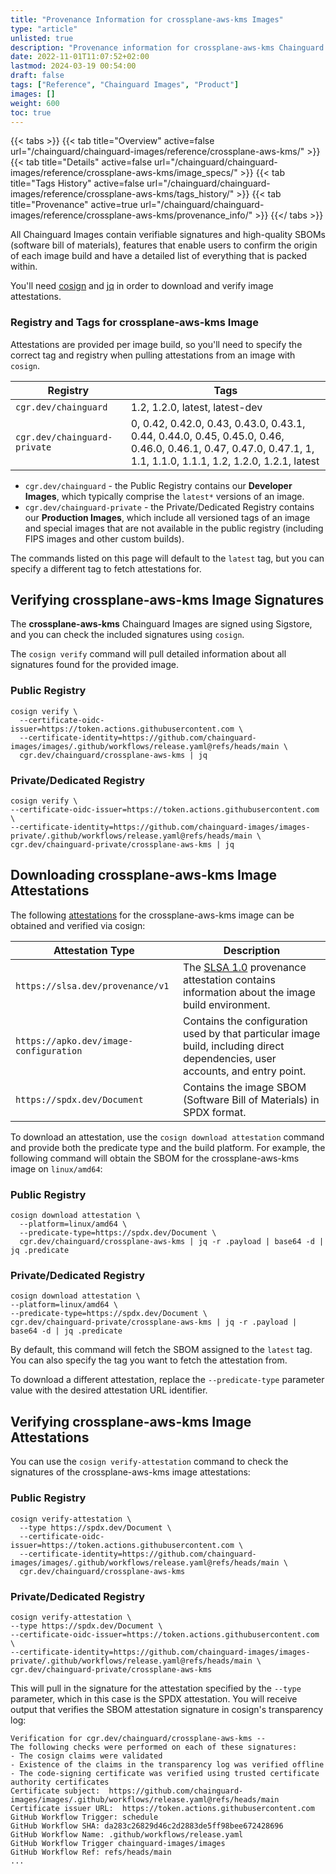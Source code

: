 ```yaml
---
title: "Provenance Information for crossplane-aws-kms Images"
type: "article"
unlisted: true
description: "Provenance information for crossplane-aws-kms Chainguard Image"
date: 2022-11-01T11:07:52+02:00
lastmod: 2024-03-19 00:54:00
draft: false
tags: ["Reference", "Chainguard Images", "Product"]
images: []
weight: 600
toc: true
---
```


{{< tabs >}}
{{< tab title="Overview" active=false url="/chainguard/chainguard-images/reference/crossplane-aws-kms/" >}}
{{< tab title="Details" active=false url="/chainguard/chainguard-images/reference/crossplane-aws-kms/image_specs/" >}}
{{< tab title="Tags History" active=false url="/chainguard/chainguard-images/reference/crossplane-aws-kms/tags_history/" >}}
{{< tab title="Provenance" active=true url="/chainguard/chainguard-images/reference/crossplane-aws-kms/provenance_info/" >}}
{{</ tabs >}}

All Chainguard Images contain verifiable signatures and high-quality SBOMs (software bill of materials), features that enable users to confirm the origin of each image build and have a detailed list of everything that is packed within.

You'll need [cosign](https://docs.sigstore.dev/cosign/overview/) and [jq](https://stedolan.github.io/jq/) in order to download and verify image attestations.

### Registry and Tags for crossplane-aws-kms Image
Attestations are provided per image build, so you'll need to specify the correct tag and registry when pulling attestations from an image with `cosign`.

| Registry                     | Tags                                                                                                                                                           |
|------------------------------|----------------------------------------------------------------------------------------------------------------------------------------------------------------|
| `cgr.dev/chainguard`         | 1.2, 1.2.0, latest, latest-dev                                                                                                                                 |
| `cgr.dev/chainguard-private` | 0, 0.42, 0.42.0, 0.43, 0.43.0, 0.43.1, 0.44, 0.44.0, 0.45, 0.45.0, 0.46, 0.46.0, 0.46.1, 0.47, 0.47.0, 0.47.1, 1, 1.1, 1.1.0, 1.1.1, 1.2, 1.2.0, 1.2.1, latest |


- `cgr.dev/chainguard` - the Public Registry contains our **Developer Images**, which typically comprise the `latest*` versions of an image.
- `cgr.dev/chainguard-private` - the Private/Dedicated Registry contains our **Production Images**, which include all versioned tags of an image and special images that are not available in the public registry (including FIPS images and other custom builds).

The commands listed on this page will default to the `latest` tag, but you can specify a different tag to fetch attestations for.

## Verifying crossplane-aws-kms Image Signatures
The **crossplane-aws-kms** Chainguard Images are signed using Sigstore, and you can check the included signatures using `cosign`.

The `cosign verify` command will pull detailed information about all signatures found for the provided image.

### Public Registry

```shell
cosign verify \
  --certificate-oidc-issuer=https://token.actions.githubusercontent.com \
  --certificate-identity=https://github.com/chainguard-images/images/.github/workflows/release.yaml@refs/heads/main \
  cgr.dev/chainguard/crossplane-aws-kms | jq
```

### Private/Dedicated Registry

```shell
cosign verify \
--certificate-oidc-issuer=https://token.actions.githubusercontent.com \
--certificate-identity=https://github.com/chainguard-images/images-private/.github/workflows/release.yaml@refs/heads/main \
cgr.dev/chainguard-private/crossplane-aws-kms | jq
```

## Downloading crossplane-aws-kms Image Attestations

The following [attestations](https://slsa.dev/attestation-model) for the crossplane-aws-kms image can be obtained and verified via cosign:

| Attestation Type | Description |
|----------------|-------------|
| `https://slsa.dev/provenance/v1` | The [SLSA 1.0](https://slsa.dev/spec/v1.0/provenance) provenance attestation contains information about the image build environment. |
| `https://apko.dev/image-configuration` | Contains the configuration used by that particular image build, including direct dependencies, user accounts, and entry point. |
| `https://spdx.dev/Document` | Contains the image SBOM (Software Bill of Materials) in SPDX format. |


To download an attestation, use the `cosign download attestation` command and provide both the predicate type and the build platform. For example, the following command will obtain the SBOM for the crossplane-aws-kms image on `linux/amd64`:

### Public Registry

```shell
cosign download attestation \
  --platform=linux/amd64 \
  --predicate-type=https://spdx.dev/Document \
  cgr.dev/chainguard/crossplane-aws-kms | jq -r .payload | base64 -d | jq .predicate
```

### Private/Dedicated Registry

```shell
cosign download attestation \
--platform=linux/amd64 \
--predicate-type=https://spdx.dev/Document \
cgr.dev/chainguard-private/crossplane-aws-kms | jq -r .payload | base64 -d | jq .predicate
```

By default, this command will fetch the SBOM assigned to the `latest` tag. You can also specify the tag you want to fetch the attestation from.

To download a different attestation, replace the `--predicate-type` parameter value with the desired attestation URL identifier.

## Verifying crossplane-aws-kms Image Attestations
You can use the `cosign verify-attestation` command to check the signatures of the crossplane-aws-kms image attestations:

### Public Registry

```shell
cosign verify-attestation \
  --type https://spdx.dev/Document \
  --certificate-oidc-issuer=https://token.actions.githubusercontent.com \
  --certificate-identity=https://github.com/chainguard-images/images/.github/workflows/release.yaml@refs/heads/main \
  cgr.dev/chainguard/crossplane-aws-kms
```

### Private/Dedicated Registry

```shell
cosign verify-attestation \
--type https://spdx.dev/Document \
--certificate-oidc-issuer=https://token.actions.githubusercontent.com \
--certificate-identity=https://github.com/chainguard-images/images-private/.github/workflows/release.yaml@refs/heads/main \
cgr.dev/chainguard-private/crossplane-aws-kms
```

This will pull in the signature for the attestation specified by the `--type` parameter, which in this case is the SPDX attestation. You will receive output that verifies the SBOM attestation signature in cosign's transparency log:

```
Verification for cgr.dev/chainguard/crossplane-aws-kms --
The following checks were performed on each of these signatures:
- The cosign claims were validated
- Existence of the claims in the transparency log was verified offline
- The code-signing certificate was verified using trusted certificate authority certificates
Certificate subject:  https://github.com/chainguard-images/images/.github/workflows/release.yaml@refs/heads/main
Certificate issuer URL:  https://token.actions.githubusercontent.com
GitHub Workflow Trigger: schedule
GitHub Workflow SHA: da283c26829d46c2d2883de5ff98bee672428696
GitHub Workflow Name: .github/workflows/release.yaml
GitHub Workflow Trigger chainguard-images/images
GitHub Workflow Ref: refs/heads/main
...
```

